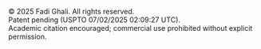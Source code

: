 © 2025 Fadi Ghali. All rights reserved.  
Patent pending (USPTO 07/02/2025 02:09:27 UTC).  
Academic citation encouraged; commercial use prohibited without explicit permission.
